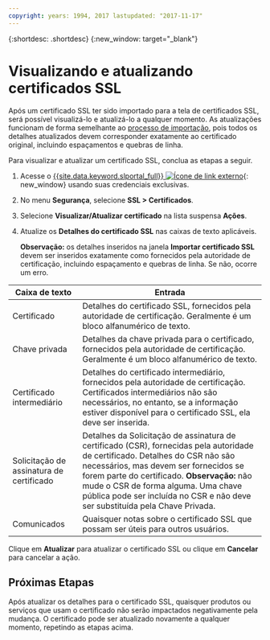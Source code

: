 ```yaml
---
copyright: years: 1994, 2017 lastupdated: "2017-11-17"
---
```


{:shortdesc: .shortdesc}
{:new_window: target="_blank"}

# Visualizando e atualizando certificados SSL

Após um certificado SSL ter sido importado para a tela de certificados SSL, será possível visualizá-lo e atualizá-lo a qualquer momento. As atualizações funcionam de forma semelhante ao [processo de importação](import-ssl-certificate.html), pois todos os detalhes atualizados devem corresponder exatamente ao certificado original, incluindo espaçamentos e quebras de linha.

Para visualizar e atualizar um certificado SSL, conclua as etapas a seguir.

1. Acesse o [{{site.data.keyword.slportal_full}} ![Ícone de link externo](../../icons/launch-glyph.svg "Ícone de link externo")](https://control.softlayer.com/){: new_window} usando suas credenciais exclusivas.
2. No menu **Segurança**, selecione **SSL > Certificados**.
2. Selecione **Visualizar/Atualizar certificado** na lista suspensa **Ações**.
3. Atualize os **Detalhes do certificado SSL** nas caixas de texto aplicáveis.

   **Observação:** os detalhes inseridos na janela **Importar certificado SSL** devem ser inseridos exatamente como fornecidos pela autoridade de certificação, incluindo espaçamento e quebras de linha. Se não, ocorre um erro.

| Caixa de texto | Entrada |
| -------- | ----- |
|Certificado |Detalhes do certificado SSL, fornecidos pela autoridade de certificação. Geralmente é um bloco alfanumérico de texto.|
|Chave privada | Detalhes da chave privada para o certificado, fornecidos pela autoridade de certificação. Geralmente é um bloco alfanumérico de texto.|
|Certificado intermediário | Detalhes do certificado intermediário, fornecidos pela autoridade de certificação. Certificados intermediários não são necessários, no entanto, se a informação estiver disponível para o certificado SSL, ela deve ser inserida.|
| Solicitação de assinatura de certificado | Detalhes da Solicitação de assinatura de certificado (CSR), fornecidas pela autoridade de certificado. Detalhes do CSR não são necessários, mas devem ser fornecidos se forem parte do certificado. **Observação:** não mude o CSR de forma alguma. Uma chave pública pode ser incluída no CSR e não deve ser substituída pela Chave Privada.|
|Comunicados | Quaisquer notas sobre o certificado SSL que possam ser úteis para outros usuários.
Clique em **Atualizar** para atualizar o certificado SSL ou clique em **Cancelar** para cancelar a ação.

## Próximas Etapas

Após atualizar os detalhes para o certificado SSL, quaisquer produtos ou serviços que usam o certificado não serão impactados negativamente pela mudança. O certificado pode ser atualizado novamente a qualquer momento, repetindo as etapas acima.
